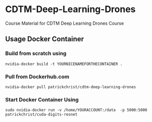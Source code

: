 # CDTM-Deep-Learning-Drones
Course Material for CDTM Deep Learning Drones Course

## Usage Docker Container
### Build from scratch using
```
nvidia-docker build -t YOURNICENAMEFORTHECONTAINER .
```
### Pull from Dockerhub.com
```
nvidia-docker pull patrickchrist/cdtm-deep-learning-drones
```
### Start Docker Container Using
```
sudo nvidia-docker run -v /home/YOURACCOUNT:/data  -p 5000:5000 patrickchrist/cuda-digits-resnet
```
